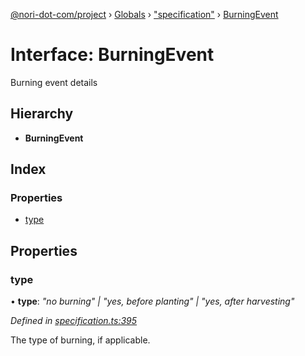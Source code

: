 [@nori-dot-com/project](../README.md) › [Globals](../globals.md) › ["specification"](../modules/_specification_.md) › [BurningEvent](_specification_.burningevent.md)

# Interface: BurningEvent

Burning event details

## Hierarchy

* **BurningEvent**

## Index

### Properties

* [type](_specification_.burningevent.md#type)

## Properties

###  type

• **type**: *"no burning" | "yes, before planting" | "yes, after harvesting"*

*Defined in [specification.ts:395](https://github.com/nori-dot-eco/nori-dot-com/blob/a4f827b/packages/project/src/specification.ts#L395)*

The type of burning, if applicable.
